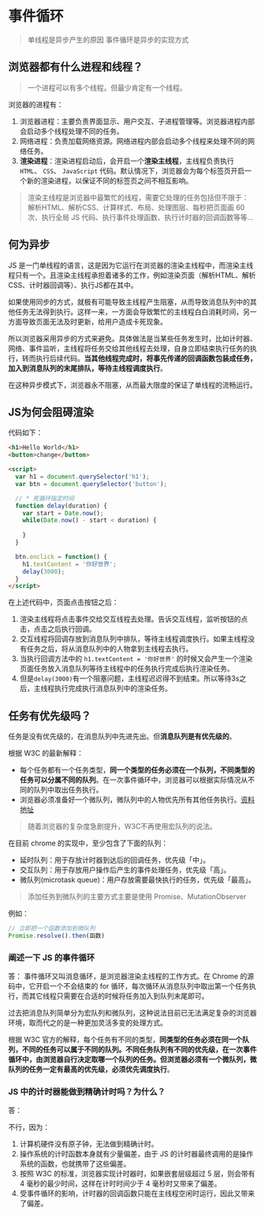 # 事件循环

> 单线程是异步产生的原因
> 事件循环是异步的实现方式

## 浏览器都有什么进程和线程？

> 一个进程可以有多个线程。但最少肯定有一个线程。

浏览器的进程有：

1. 浏览器进程：主要负责界面显示、用户交互、子进程管理等。浏览器进程内部会启动多个线程处理不同的任务。
2. 网络进程：负责加载网络资源。网络进程内部会启动多个线程来处理不同的网络任务。
3. **渲染进程**：渲染进程启动后，会开启一个**渲染主线程**，主线程负责执行 `HTML`、 `CSS`、 `JavaScript` 代码。默认情况下，浏览器会为每个标签页开启一个新的渲染进程，以保证不同的标签页之间不相互影响。

> 渲染主线程是浏览器中最繁忙的线程，需要它处理的任务包括但不限于：
> 解析HTML、解析CSS、计算样式、布局、处理图层、每秒把页面画 60 次、执行全局 JS 代码、执行事件处理函数、执行计时器的回调函数等等...

## 何为异步

JS 是一门单线程的语言，这是因为它运行在浏览器的渲染主线程中，而渲染主线程只有一个。且渲染主线程承担着诸多的工作，例如渲染页面（解析HTML、解析CSS、计时器回调等）、执行JS都在其中。

如果使用同步的方式，就极有可能导致主线程产生阻塞，从而导致消息队列中的其他任务无法得到执行。这样一来，一方面会导致繁忙的主线程白白消耗时间，另一方面导致页面无法及时更新，给用户造成卡死现象。

所以浏览器采用异步的方式来避免。具体做法是当某些任务发生时，比如计时器、网络、事件监听，主线程将任务交给其他线程去处理，自身立即结束执行任务的执行，转而执行后续代码。**当其他线程完成时，将事先传递的回调函数包装成任务，加入到消息队列的末尾排队，等待主线程调度执行**。

在这种异步模式下，浏览器永不阻塞，从而最大限度的保证了单线程的流畅运行。

## JS为何会阻碍渲染

代码如下：

```html
<h1>Hello World</h1>
<button>change</button>

<script>
  var h1 = document.querySelector('h1');
  var btn = document.querySelector('button');

  // * 死循环指定时间
  function delay(duration) {
    var start = Date.now();
    while(Date.now() - start < duration) {
      
    }
  }

  btn.onclick = function() {
    h1.textContent = '你好世界';
    delay(3000);
  }
</script>
```

在上述代码中，页面点击按钮之后：

1. 渲染主线程将点击事件交给交互线程去处理。告诉交互线程，监听按钮的点击，点击之后执行回调。
2. 交互线程将回调存放到消息队列中排队，等待主线程调度执行。如果主线程没有任务之后，将从消息队列中的人物拿到主线程去执行。
3. 当执行回调方法中的 `h1.textContent = '你好世界'` 的时候又会产生一个渲染页面任务放入消息队列等待主线程中的任务执行完成后执行渲染任务。
4. 但是`delay(3000)`有一个阻塞问题，主线程迟迟得不到结束。所以等待3s之后，主线程执行完成执行消息队列中的渲染任务。

## 任务有优先级吗？

任务是没有优先级的，在消息队列中先进先出。但**消息队列是有优先级的**。

根据 W3C 的最新解释：
  
- 每个任务都有一个任务类型，**同一个类型的任务必须在一个队列，不同类型的任务可以分属不同的队列**。在一次事件循环中，浏览器可以根据实际情况从不同的队列中取出任务执行。
- 浏览器必须准备好一个微队列，微队列中的人物优先所有其他任务执行。[资料地址](https://html.spec.whatwg.org/multipage/webappapis.html#perform-a-microtask-checkpoint)

> 随着浏览器的复杂度急剧提升，W3C不再使用宏队列的说法。

在目前 chrome 的实现中，至少包含了下面的队列：

- 延时队列：用于存放计时器到达后的回调任务，优先级「中」。
- 交互队列：用于存放用户操作后产生的事件处理任务，优先级「高」。
- 微队列(microtask queue)：用户存放需要最快执行的任务，优先级「最高」。

> 添加任务到微队列的主要方式主要是使用 Promise、MutationObserver

例如：

```js
// 立即把一个函数添加到微队列
Promise.resolve().then(函数)
```

### 阐述一下 JS 的事件循环

答：
事件循环又叫消息循环，是浏览器渲染主线程的工作方式。在 Chrome 的源码中，它开启一个不会结束的 for 循环，每次循环从消息队列中取出第一个任务执行，而其它线程只需要在合适的时候将任务加入到队列末尾即可。

过去把消息队列简单分为宏队列和微队列，这种说法目前已无法满足复杂的浏览器环境，取而代之的是一种更加灵活多变的处理方式。

根据 W3C 官方的解释，每个任务有不同的类型，**同类型的任务必须在同一个队列，不同的任务可以属于不同的队列。不同任务队列有不同的优先级，在一次事件循环中，由浏览器自行决定取哪一个队列的任务。但浏览器必须有一个微队列，微队列的任务一定有最高的优先级，必须优先调度执行**。


### JS 中的计时器能做到精确计时吗？为什么？

答：

不行，因为：

1. 计算机硬件没有原子钟，无法做到精确计时。
2. 操作系统的计时函数本身就有少量偏差，由于 JS 的计时器最终调用的是操作系统的函数，也就携带了这些偏差。
3. 按照 W3C 的标准，浏览器实现计时器时，如果嵌套层级超过 5 层，则会带有 4 毫秒的最少时间，这样在计时时间少于 4 毫秒时又带来了偏差。
4. 受事件循环的影响，计时器的回调函数只能在主线程空闲时运行，因此又带来了偏差。